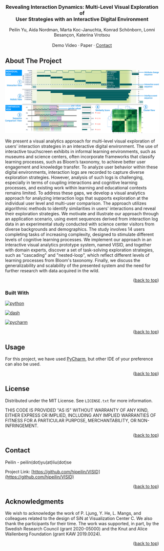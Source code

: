 <a name="readme-top"></a>





<!-- PROJECT LOGO -->
<br />
<div align="center">
<!--   <a href="https://github.com/github_username/repo_name">
    <img src="images/logo.png" alt="Logo" width="80" height="80">
  </a> -->

<h3 align="center">Revealing Interaction Dynamics: Multi-Level Visual Exploration of <br/> User Strategies with an Interactive Digital Environment</h3>

  <p align="center">
    Peilin Yu, Aida Nordman, Marta Koc-Januchta, Konrad Schönborn, Lonni Besançon, Katerina Vrotsou
    <br/><br/>
    Demo Video
    ·
    Paper
    ·
    <a href="#contact">Contact</a>
  </p>
</div>




<!-- ABOUT THE PROJECT -->
## About The Project

[![Teaser][teaser]]()

We present a visual analytics approach for multi-level visual exploration of users’ interaction strategies in an interactive digital environment.
The use of interactive touchscreen exhibits in informal learning environments, such as museums and science centers, often incorporate frameworks that classify learning processes, such as Bloom’s taxonomy, to achieve better user engagement and knowledge transfer.
To analyze user behavior within these digital environments, interaction logs are recorded to capture diverse exploration strategies.
However, analysis of such logs is challenging, especially in terms of coupling interactions and cognitive learning processes, and existing work within learning and educational contexts remains limited.
To address these gaps, we develop a visual analytics approach for analyzing interaction logs that supports exploration at the individual user level and multi-user comparison. 
The approach utilizes algorithmic methods to identify similarities in users' interactions and reveal their exploration strategies.
We motivate and illustrate our approach through an application scenario, using event sequences derived from interaction log data in an experimental study conducted with science center visitors from diverse backgrounds and demographics.
The study involves 14 users completing tasks of increasing complexity, designed to stimulate different levels of cognitive learning processes.
We implement our approach in an interactive visual analytics prototype system, named VISID, and together with domain experts, discover a set of task-solving exploration strategies, such as "cascading" and "nested-loop", which reflect different levels of learning processes from Bloom's taxonomy. 
Finally, we discuss the generalizability and scalability of the presented system and the need for further research with data acquired in the wild.  

<p align="right">(<a href="#readme-top">back to top</a>)</p>



### Built With

[![python][python-shield]][python-url]

[![dash][dash-shield]][dash-url]

[![pycharm][pycharm-shield]][pycharm-url]



<p align="right">(<a href="#readme-top">back to top</a>)</p>


<!-- USAGE EXAMPLES -->
## Usage

For this project, we have used [PyCharm](https://www.jetbrains.com/pycharm), but other IDE of your preference can also be used. 

<p align="right">(<a href="#readme-top">back to top</a>)</p>

<!-- ######################## -->
<!-- LICENSE -->
## License

Distributed under the MIT License. See `LICENSE.txt` for more information.

THIS CODE IS PROVIDED "AS IS" WITHOUT WARRANTY OF ANY KIND, EITHER EXPRESS OR IMPLIED, INCLUDING ANY IMPLIED WARRANTIES OF FITNESS FOR A PARTICULAR PURPOSE, MERCHANTABILITY, OR NON-INFRINGEMENT.

<p align="right">(<a href="#readme-top">back to top</a>)</p>

<!-- ######################## -->
<!-- CONTACT -->
## Contact 
<a name="contact"></a>

Peilin - peilin(dot)yu(at)liu(dot)se

Project Link: [https://github.com/hipeilin/VISID](https://github.com/hipeilin/VISID)

<p align="right">(<a href="#readme-top">back to top</a>)</p>

<!-- ######################## -->
<!-- ACKNOWLEDGMENTS -->
## Acknowledgments

We wish to acknowledge the work of P. Ljung, Y. He, L. Mangs, and colleagues related to the design of SiN at Visualization Center C. 
We also thank the participants for their time. 
The work was supported, in part, by the Swedish Research Council (grant 2020-05000) and the Knut and Alice Wallenberg Foundation (grant KAW 2019.0024). 

<p align="right">(<a href="#readme-top">back to top</a>)</p>



<!-- MARKDOWN LINKS & IMAGES -->
<!-- https://www.markdownguide.org/basic-syntax/#reference-style-links -->
<!-- Reousrces: https://dev.to/envoy_/150-badges-for-github-pnk -->
[python-shield]: https://img.shields.io/badge/Python-3776AB?style=for-the-badge&logo=python&logoColor=white
[python-url]: https://www.python.org/downloads/release/python-3100
[dash-shield]: https://img.shields.io/badge/dash-008DE4?style=for-the-badge&logo=dash&logoColor=white
[dash-url]: https://dash.plotly.com
[pycharm-shield]: https://img.shields.io/badge/PyCharm-000000.svg?&style=for-the-badge&logo=PyCharm&logoColor=white
[pycharm-url]: https://www.jetbrains.com/pycharm
[teaser]: images/teaser.png
